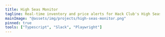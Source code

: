 ```yaml
---
title: High Seas Monitor
tagline: Real-time inventory and price alerts for Hack Club's High Seas Shop
mainImage: "@assets/img/projects/high-seas-monitor.png"
pinned: true
tools: ["Typescript", "Slack", "Playwright"]
---
```

